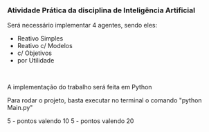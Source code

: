 <h3>Atividade Prática da disciplina de Inteligência Artificial</h3>

<p> Será necessário implementar 4 agentes, sendo eles:</p>
<ul>
<li> 
    Reativo Simples 
</li>
<li> 
    Reativo c/ Modelos 
</li>
<li> 
    c/ Objetivos 
</li>
<li> 
    por Utilidade 
</li>
</ul>
<br/>
<p>A implementação do trabalho será feita em Python</p>
<p>Para rodar o projeto, basta executar no terminal o comando "python Main.py"</p>

<p>
5 - pontos valendo 10 
5 - pontos valendo 20 
</p>
